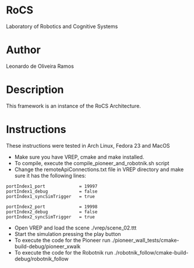 # RoCS
Laboratory of Robotics and Cognitive Systems

# Author
Leonardo de Oliveira Ramos

# Description
This framework is an instance of the RoCS Architecture.

# Instructions

These instructions were tested in Arch Linux, Fedora 23 and MacOS

- Make sure you have VREP, cmake and make installed.
- To compile, execute the compile_pioneer_and_robotnik.sh script
- Change the remoteApiConnections.txt file in VREP directory and make sure it has the following lines:

```
portIndex1_port             = 19997
portIndex1_debug            = false
portIndex1_syncSimTrigger   = true

portIndex2_port             = 19998
portIndex2_debug            = false
portIndex2_syncSimTrigger   = true
```

- Open VREP and load the scene ./vrep/scene_02.ttt
- Start the simulation pressing the play button
- To execute the code for the Pioneer run ./pioneer_wall_tests/cmake-build-debug/pioneer_xwalk
- To execute the code for the Robotnik run ./robotnik_follow/cmake-build-debug/robotnik_follow

